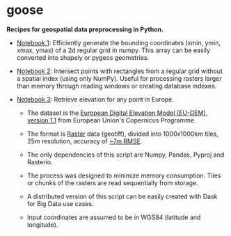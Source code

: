# goose
<b>Recipes for geospatial data preprocessing in Python.</b>

- [Notebook 1](https://github.com/carlosg-m/goose/blob/4696f621dfbc711fc68d4e30e579d8e79825a0d0/Create%202d%20grid%20with%20NumPy.ipynb): Efficiently generate the bounding coordinates (xmin, ymin, xmax, ymax) of a 2d regular grid in numpy. This array can be easily converted into shapely or pygeos geometries.

- [Notebook 2](https://github.com/carlosg-m/goose/blob/983433b1af425dbb5846e8a7614f220579ea1ecf/Intersect%20points%20with%20a%20regular%20grid%20without%20a%20spatial%20index.ipynb): Intersect points with rectangles from a regular grid without a spatial index (using only NumPy). Useful for processing rasters larger than memory through reading windows or creating database indexes.

- [Notebook 3](https://github.com/carlosg-m/goose/blob/e87259c28e47dc60227979b0a16becb23821f2f6/Copernicus%20-%20retrieve%20elevation%20for%20any%20point%20in%20Europe%20(Pandas%20version).ipynb): Retrieve elevation for any point in Europe. 
  - The dataset is the [European Digital Elevation Model (EU-DEM), version 1.1](https://land.copernicus.eu/imagery-in-situ/eu-dem/eu-dem-v1.1) from European Union's Copernicus Programme. 
  
  - The format is [Raster](https://desktop.arcgis.com/en/arcmap/10.3/manage-data/raster-and-images/what-is-raster-data.htm) data (geotiff), divided into 1000x1000km tiles, 25m resolution, accuracy of [~7m RMSE](https://ec.europa.eu/eurostat/documents/7116161/7172326/Report-EU-DEM-statistical-validation-August2014.pdf). 
  - The only dependencies of this script are Numpy, Pandas, Pyproj and Rasterio. 
  - The process was designed to minimize memory consumption. Tiles or chunks of the rasters are read sequentially from storage.
  - A distributed version of this script can be easily created with Dask for Big Data use cases.
  - Input coordinates are assumed to be in WGS84 (latitude and longitude).


